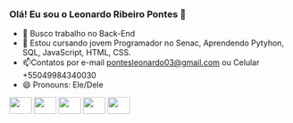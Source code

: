 ### Olá! Eu sou o Leonardo Ribeiro Pontes 👋

- 🔭 Busco trabalho no Back-End 
- 🌱 Estou cursando jovem Programador no Senac, Aprendendo Pytyhon, SQL, JavaScript, HTML, CSS.
- 📫Contatos por e-mail pontesleonardo03@gmail.com ou Celular +55049984340030
- 😄 Pronouns: Ele/Dele

<img align="center" height="30" width="40" src="https://cdn.jsdelivr.net/gh/devicons/devicon/icons/python/python-original.svg"/>
<img align="center" height="30" width="40" src="https://cdn.jsdelivr.net/gh/devicons/devicon/icons/html5/html5-original.svg"/>
<img align="center" height="30" width="40" src="https://cdn.jsdelivr.net/gh/devicons/devicon/icons/css3/css3-original.svg"/>
<img align="center" height="30" width="40" src="https://cdn.jsdelivr.net/gh/devicons/devicon/icons/javascript/javascript-original.svg"/>
<img align="center" height="30" width="40" src="https://cdn.jsdelivr.net/gh/devicons/devicon/icons/mysql/mysql-plain-wordmark.svg"/>

